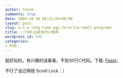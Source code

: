 ```yaml
---
author: Yonsm
comments: true
date: 2004-10-10 04:21:54+00:00
layout: post
slug: a-n-a-long-time-ago-to-write-small-programs
title: 一个N久以前写的小程序
wordpress_id: 152
categories:
- 代码
---
```


挺好玩的，有兴趣的话看看。不到30行C代码。下载: [Feast](/assets/1097324370.rar)。

  


不行了话记得按 Scroll Lock：）

  

